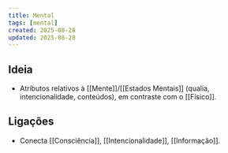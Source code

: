 ```yaml
---
title: Mental
tags: [mental]
created: 2025-08-28
updated: 2025-08-28
---
```


## Ideia
- Atributos relativos à [[Mente]]/[[Estados Mentais]] (qualia, intencionalidade, conteúdos), em contraste com o [[Físico]].

## Ligações
- Conecta [[Consciência]], [[Intencionalidade]], [[Informação]].
